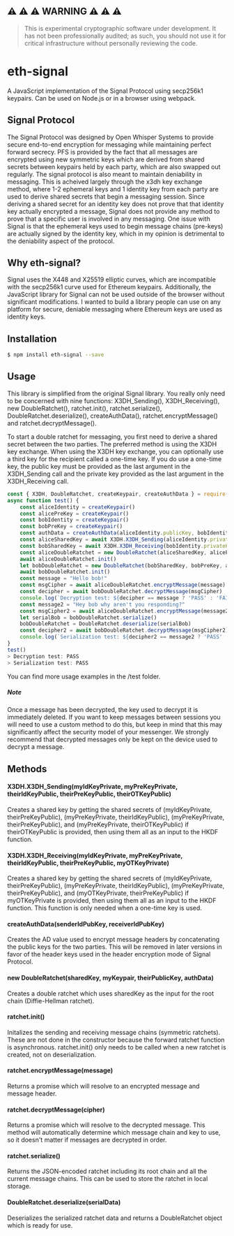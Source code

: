 ## :warning: :warning: :warning: WARNING :warning: :warning: :warning:
> This is experimental cryptographic software under development. It has not been professionally audited; as such, you should not use it for critical infrastructure without personally reviewing the code.

# eth-signal

A JavaScript implementation of the Signal Protocol using secp256k1 keypairs. Can be used on Node.js or in a browser using webpack.
 
## Signal Protocol
The Signal Protocol was designed by Open Whisper Systems to provide secure end-to-end encryption for messaging while maintaining perfect forward secrecy. PFS is provided by the fact that all messages are encrypted using new symmetric keys which are derived from shared secrets between keypairs held by each party, which are also swapped out regularly.
The signal protocol is also meant to maintain deniability in messaging. This is acheived largely through the x3dh key exchange method, where 1-2 ephemeral keys and 1 identity key from each party are used to derive shared secrets that begin a messaging session. Since deriving a shared secret for an identity key does not prove that that identity key actually encrypted a message, Signal does not provide any method to prove that a specific user is involved in any messaging. One issue with Signal is that the ephemeral keys used to begin message chains (pre-keys) are actually signed by the identity key, which in my opinion is detrimental to the deniability aspect of the protocol.

## Why eth-signal?
Signal uses the X448 and X25519 elliptic curves, which are incompatible with the secp256k1 curve used for Ethereum keypairs. Additionally, the JavaScript library for Signal can not be used outside of the browser without significant modifications. I wanted to build a library people can use on any platform for secure, deniable messaging where Ethereum keys are used as identity keys.

## Installation
```sh
$ npm install eth-signal --save
```

## Usage
This library is simplified from the original Signal library. You really only need to be concerned with nine functions: X3DH_Sending(), X3DH_Receiving(), new DoubleRatchet(), ratchet.init(), ratchet.serialize(), DoubleRatchet.deserialize(), createAuthData(), ratchet.encryptMessage() and ratchet.decryptMessage().

To start a double ratchet for messaging, you first need to derive a shared secret between the two parties. The preferred method is using the X3DH key exchange. When using the X3DH key exchange, you can optionally use a third key for the recipient called a one-time key. If you do use a one-time key, the public key must be provided as the last argument in the X3DH_Sending call and the private key provided as the last argument in the X3DH_Receiving call.
```js
const { X3DH, DoubleRatchet, createKeypair, createAuthData } = require('eth-signal')
async function test() {
    const aliceIdentity = createKeypair()
    const alicePreKey = createKeypair()
    const bobIdentity = createKeypair()
    const bobPreKey = createKeypair()
    const authData = createAuthData(aliceIdentity.publicKey, bobIdentity.publicKey)
    const aliceSharedKey = await X3DH.X3DH_Sending(aliceIdentity.privateKey, alicePreKey.privateKey, bobIdentity.publicKey, bobPreKey.publicKey)
    const bobSharedKey = await X3DH.X3DH_Receiving(bobIdentity.privateKey, bobPreKey.privateKey, aliceIdentity.publicKey, alicePreKey.publicKey)
    const aliceDoubleRatchet = new DoubleRatchet(aliceSharedKey, alicePreKey, bobPreKey.publicKey, authData)
    await aliceDoubleRatchet.init()
    let bobDoubleRatchet = new DoubleRatchet(bobSharedKey, bobPreKey, alicePreKey.publicKey, authData)
    await bobDoubleRatchet.init()
    const message = "Hello bob!"
    const msgCipher = await aliceDoubleRatchet.encryptMessage(message)
    const decipher = await bobDoubleRatchet.decryptMessage(msgCipher)
    console.log(`Decryption test: ${decipher == message ? 'PASS' : 'FAIL'}`)
    const message2 = "Hey bob why aren't you responding?"
    const msgCipher2 = await aliceDoubleRatchet.encryptMessage(message2)
    let serialBob = bobDoubleRatchet.serialize()
    bobDoubleRatchet = DoubleRatchet.deserialize(serialBob)
    const decipher2 = await bobDoubleRatchet.decryptMessage(msgCipher2)
    console.log(`Serialization test: ${decipher2 == message2 ? 'PASS' : 'FAIL'}`)
}
test()
> Decryption test: PASS
> Serialization test: PASS
```


You can find more usage examples in the /test folder.
##### Note
Once a message has been decrypted, the key used to decrypt it is immediately deleted. If you want to keep messages between sessions you will need to use a custom method to do this, but keep in mind that this may significantly affect the security model of your messenger. We strongly recommend that decrypted messages only be kept on the device used to decrypt a message.

## Methods
#### X3DH.X3DH_Sending(myIdKeyPrivate, myPreKeyPrivate, theirIdKeyPublic, theirPreKeyPublic, theirOTKeyPublic)
Creates a shared key by getting the shared secrets of (myIdKeyPrivate, theirPreKeyPublic), (myPreKeyPrivate, theirIdKeyPublic), (myPreKeyPrivate, theirPreKeyPublic), and (myPreKeyPrivate, theirOTKeyPublic) if theirOTKeyPublic is provided, then using them all as an input to the HKDF function.

#### X3DH.X3DH_Receiving(myIdKeyPrivate, myPreKeyPrivate, theirIdKeyPublic, theirPreKeyPublic, myOTKeyPrivate)
Creates a shared key by getting the shared secrets of (myIdKeyPrivate, theirPreKeyPublic), (myPreKeyPrivate, theirIdKeyPublic), (myPreKeyPrivate, theirPreKeyPublic), and (myOTKeyPrivate, theirPreKeyPublic) if myOTKeyPrivate is provided, then using them all as an input to the HKDF function. This function is only needed when a one-time key is used.

#### createAuthData(senderIdPubKey, receiverIdPubKey)
Creates the AD value used to encrypt message headers by concatenating the public keys for the two parties. This will be removed in later versions in favor of the header keys used in the header encryption mode of Signal Protocol.

#### new DoubleRatchet(sharedKey, myKeypair, theirPublicKey, authData)
Creates a double ratchet which uses sharedKey as the input for the root chain (Diffie-Hellman ratchet).

#### ratchet.init()
Initalizes the sending and receiving message chains (symmetric ratchets). These are not done in the constructor because the forward ratchet function is asynchronous. ratchet.init() only needs to be called when a new ratchet is created, not on deserialization.

#### ratchet.encryptMessage(message)
Returns a promise which will resolve to an encrypted message and message header.

#### ratchet.decryptMessage(cipher)
Returns a promise which will resolve to the decrypted message. This method will automatically determine which message chain and key to use, so it doesn't matter if messages are decrypted in order.

#### ratchet.serialize()
Returns the JSON-encoded ratchet including its root chain and all the current message chains. This can be used to store the ratchet in local storage.

#### DoubleRatchet.deserialize(serialData)
Deserializes the serialized ratchet data and returns a DoubleRatchet object which is ready for use.
